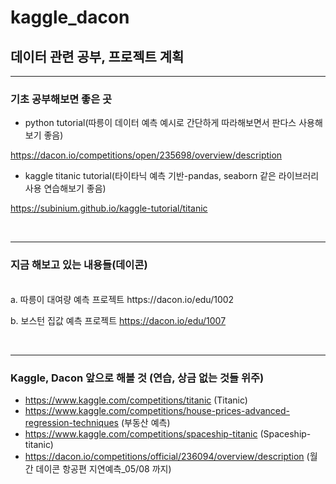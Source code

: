 # kaggle_dacon

## 데이터 관련 공부, 프로젝트 계획
<hr>

### 기초 공부해보면 좋은 곳

- python tutorial(따릉이 데이터 예측 예시로 간단하게 따라해보면서 판다스 사용해보기 좋음)

https://dacon.io/competitions/open/235698/overview/description


- kaggle titanic tutorial(타이타닉 예측 기반-pandas, seaborn 같은 라이브러리 사용 연습해보기 좋음)

https://subinium.github.io/kaggle-tutorial/titanic

<br><hr>
### 지금 해보고 있는 내용들(데이콘)
<br>
a. 따릉이 대여량 예측 프로젝트
https://dacon.io/edu/1002

b. 보스턴 집값 예측 프로젝트
https://dacon.io/edu/1007


<br><hr>

### Kaggle, Dacon 앞으로 해볼 것 (연습, 상금 없는 것들 위주)
- https://www.kaggle.com/competitions/titanic (Titanic)
- https://www.kaggle.com/competitions/house-prices-advanced-regression-techniques (부동산 예측)
- https://www.kaggle.com/competitions/spaceship-titanic (Spaceship-titanic)
- https://dacon.io/competitions/official/236094/overview/description
(월간 데이콘 항공편 지연예측_05/08 까지)